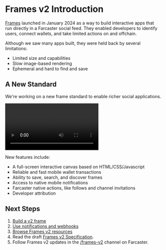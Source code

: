# Frames v2 Introduction

[Frames](../index.md) launched in January 2024 as a way to build interactive apps that run directly in a Farcaster social feed. They enabled developers to identify users, connect wallets, and take limited actions on and offchain.

Although we saw many apps built, they were held back by several limitations:

- Limited size and capabilities
- Slow image-based rendering
- Ephemeral and hard to find and save

## A New Standard

We're working on a new frame standard to enable richer social applications.

<video width="300" controls>
  <source src="./frames_v2.mp4" type="video/mp4">
</video>

New features include:

- A full-screen interactive canvas based on HTML/CSS/Javascript
- Reliable and fast mobile wallet transactions
- Ability to save, search, and discover frames
- Access to native mobile notifications
- Farcaster native actions, like follows and channel invitations
- Developer attribution

## Next Steps

1. [Build a v2 frame](./getting-started)
2. [Use notifications and webhooks](./notifications_webhooks)
3. [Browse Frames v2 resources](./resources)
4. Read the draft [Frames v2 Specification](./spec).
5. Follow Frames v2 updates in the [/frames-v2](https://warpcast.com/~/channel/frames-v2) channel on Farcaster.
